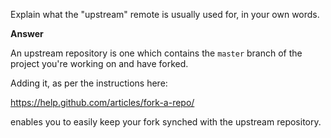 Explain what the "upstream" remote is usually used for, in your own words.

**Answer**

An upstream repository is one which contains the `master` branch of the project you're working on and have forked.

Adding it, as per the instructions here:

https://help.github.com/articles/fork-a-repo/

enables you to easily keep your fork synched with the upstream repository.